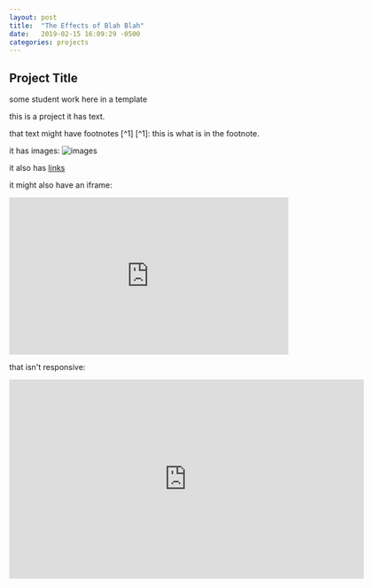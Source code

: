 ```yaml
---
layout: post
title:  "The Effects of Blah Blah"
date:   2019-02-15 16:09:29 -0500
categories: projects
---
```


## Project Title

some student work here in a template

this is a project it has text.

that text might have footnotes [^1] [^1]: this is what is in the footnote. 

it has images: ![images](https://images.jacobinmag.com/2017/09/22161050/Bernie_Sanders_by_Gage_Skidmore.jpg)

it also has [links](https://jacobinmag.com/2019/02/bernie-sanders-presidential-primary-democratic-party)

it might also have an iframe:

<div style="padding:56.25% 0 0 0;position:relative;"><iframe src="https://player.vimeo.com/video/290575503?title=0&byline=0&portrait=0" style="position:absolute;top:0;left:0;width:100%;height:100%;" frameborder="0" webkitallowfullscreen mozallowfullscreen allowfullscreen></iframe></div><script src="https://player.vimeo.com/api/player.js"></script>

that isn't responsive:

<iframe src="https://player.vimeo.com/video/290575503?title=0&byline=0&portrait=0" width="640" height="360" frameborder="0" webkitallowfullscreen mozallowfullscreen allowfullscreen></iframe>
